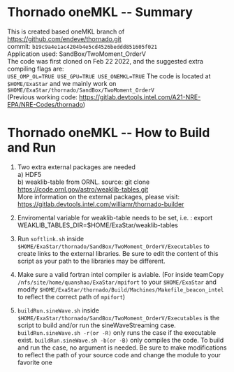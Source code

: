 # Thornado oneMKL -- Summary
This is created based oneMKL branch of https://github.com/endeve/thornado.git   
commit: `b19c9a4e1ac4204b4e5cd4526beddd851605f021`  
Application used: SandBox/TwoMoment_OrderV   
The code was first cloned on Feb 22 2022, and the suggested extra compiling flags are:  
  `USE_OMP_OL=TRUE USE_GPU=TRUE USE_ONEMKL=TRUE`
The code is located at `$HOME/ExaStar`  and we mainly work on `$HOME/ExaStar/thornado/SandBox/TwoMoment_OrderV`  
   (Previous working code: https://gitlab.devtools.intel.com/A21-NRE-EPA/NRE-Codes/thornado)  
   

# Thornado oneMKL -- How to Build and Run
1. Two extra external packages are needed   
   a)  HDF5   
   b)  weaklib-table from ORNL. source: git clone https://code.ornl.gov/astro/weaklib-tables.git   
More information on the external packages, please visit: https://gitlab.devtools.intel.com/williamr/thornado-builder  
2. Enviromental variable for weaklib-table needs to be set, i.e. : export WEAKLIB_TABLES_DIR=$HOME/ExaStar/weaklib-tables
3. Run `softlink.sh` inside `$HOME/ExaStar/thornado/SandBox/TwoMoment_OrderV/Executables` to create links to the external libraries. Be sure to edit the content of this script as your path to the libraries may be different.
4. Make sure a valid fortran intel compiler is aviable. (For inside teamCopy `/nfs/site/home/quanshao/ExaStar/mpifort` to your `$HOME/ExaStar` and modify `$HOME/ExaStar/thornado/Build/Machines/Makefile_beacon_intel` to reflect the correct path of `mpifort`)
   
5. `buildRun.sineWave.sh` inside `$HOME/ExaStar/thornado/SandBox/TwoMoment_OrderV/Executables` is the script to build and/or run the sineWaveStreaming case. `buildRun.sineWave.sh -r(or -R)` only runs the case if the executable exist. `buildRun.sineWave.sh -b(or -B)` only compiles the code. To build and run the case, no argument is needed. Be sure to make modifications to reflect the path of your source code and change the module to your favorite one
